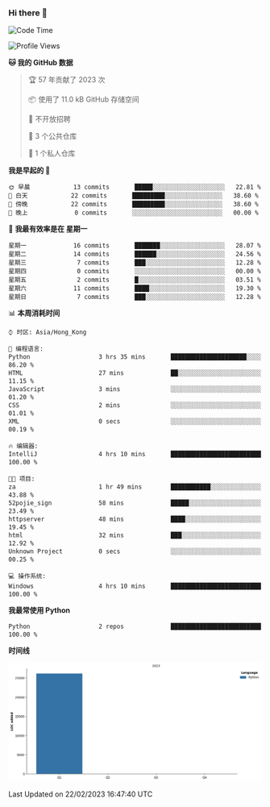### Hi there 👋

<!--
**Mrzqd/Mrzqd** is a ✨ _special_ ✨ repository because its `README.md` (this file) appears on your GitHub profile.

Here are some ideas to get you started:

- 🔭 I’m currently working on ...
- 🌱 I’m currently learning ...
- 👯 I’m looking to collaborate on ...
- 🤔 I’m looking for help with ...
- 💬 Ask me about ...
- 📫 How to reach me: ...
- 😄 Pronouns: ...
- ⚡ Fun fact: ...
-->
<!--START_SECTION:waka-->
![Code Time](http://img.shields.io/badge/Code%20Time-4%20hrs%2010%20mins-blue)

![Profile Views](http://img.shields.io/badge/%E4%B8%AA%E4%BA%BA%E8%B5%84%E6%96%99%E8%A7%82%E7%9C%8B%E6%AC%A1%E6%95%B0-21-blue)

**🐱 我的 GitHub 数据** 

> 🏆 57 年贡献了 2023 次
 > 
> 📦  使用了 11.0 kB GitHub 存储空间 
 > 
> 🚫 不开放招聘
 > 
> 📜 3 个公共仓库 
 > 
> 🔑 1 个私人仓库 
 > 
**我是早起的 🐤** 

```text
🌞 早晨            13 commits       █████░░░░░░░░░░░░░░░░░░░░   22.81 % 
🌆 白天            22 commits       █████████░░░░░░░░░░░░░░░░   38.60 % 
🌃 傍晚            22 commits       █████████░░░░░░░░░░░░░░░░   38.60 % 
🌙 晚上             0 commits       ░░░░░░░░░░░░░░░░░░░░░░░░░   00.00 % 

```
📅 **我最有效率是在 星期一** 

```text
星期一             16 commits       ███████░░░░░░░░░░░░░░░░░░   28.07 % 
星期二             14 commits       ██████░░░░░░░░░░░░░░░░░░░   24.56 % 
星期三              7 commits       ███░░░░░░░░░░░░░░░░░░░░░░   12.28 % 
星期四              0 commits       ░░░░░░░░░░░░░░░░░░░░░░░░░   00.00 % 
星期五              2 commits       █░░░░░░░░░░░░░░░░░░░░░░░░   03.51 % 
星期六             11 commits       ████░░░░░░░░░░░░░░░░░░░░░   19.30 % 
星期日              7 commits       ███░░░░░░░░░░░░░░░░░░░░░░   12.28 % 

```


📊 **本周消耗时间** 

```text
⌚︎ 时区: Asia/Hong_Kong

💬 编程语言: 
Python                   3 hrs 35 mins       █████████████████████░░░░   86.20 % 
HTML                     27 mins             ██░░░░░░░░░░░░░░░░░░░░░░░   11.15 % 
JavaScript               3 mins              ░░░░░░░░░░░░░░░░░░░░░░░░░   01.20 % 
CSS                      2 mins              ░░░░░░░░░░░░░░░░░░░░░░░░░   01.01 % 
XML                      0 secs              ░░░░░░░░░░░░░░░░░░░░░░░░░   00.19 % 

🔥 编辑器: 
IntelliJ                 4 hrs 10 mins       █████████████████████████   100.00 % 

🐱‍💻 项目: 
za                       1 hr 49 mins        ███████████░░░░░░░░░░░░░░   43.88 % 
52pojie_sign             58 mins             █████░░░░░░░░░░░░░░░░░░░░   23.49 % 
httpserver               48 mins             ████░░░░░░░░░░░░░░░░░░░░░   19.45 % 
html                     32 mins             ███░░░░░░░░░░░░░░░░░░░░░░   12.92 % 
Unknown Project          0 secs              ░░░░░░░░░░░░░░░░░░░░░░░░░   00.25 % 

💻 操作系统: 
Windows                  4 hrs 10 mins       █████████████████████████   100.00 % 

```

**我最常使用 Python** 

```text
Python                   2 repos             █████████████████████████   100.00 % 

```


**时间线**

![Chart not found](https://raw.githubusercontent.com/Mrzqd/Mrzqd/main/charts/bar_graph.png) 


 Last Updated on 22/02/2023 16:47:40 UTC
<!--END_SECTION:waka-->
